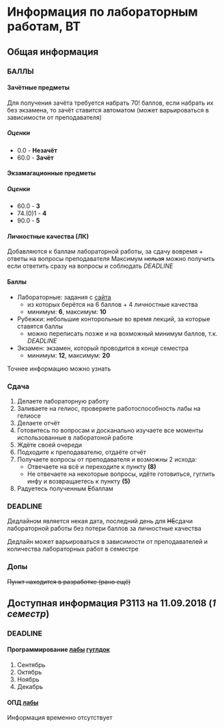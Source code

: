 # Информация по лабораторным работам, ВТ
## Общая информация
### БАЛЛЫ
#### Зачётные предметы
Для получения зачёта требуется набрать 70! баллов, если набрать их без экзамена, то зачёт ставится автоматом (может варьироваться в зависимости от преподавателя)
##### Оценки
+ 0.0 - **Незачёт**
+ 60.0 - **Зачёт**

#### Экзамагационные предметы
##### Оценки
+ 60.0 - **3**
+ 74.(0)1 - **4**
+ 90.0 - **5**

#### Личностные качества (ЛК)
Добавляются к баллам лабораторной работы, за сдачу вовремя + ответы на вопросы преподавателя
Максимум ~~нельзя~~ можно получить если ответить сразу на вопросы и соблюдать *DEADLINE* 

#### Баллы
- Лабораторные: задания с [сайта](https://se.ifmo.ru/)
  + из которых берётся на 6 баллов + 4 личностные качества
  + минимум: **6**, максимум: **10**
- Рубежки: небольшие конторольные во время лекций, за которые ставятся баллы
  + можно переписать позже и на вохможный минимум баллов, т.к. *DEADLINE*
- Экзамен: экзамен, который проводится в конце семестра
  + минимум: **12**, максимум: **20** 

Точнее информацию можно узнать 

### Сдача
1. Делаете лабораторную работу
2. Заливаете на гелиос, проверяете работоспособность лабы на гелиосе
3. Делаете отчёт
4. Готовитесь по вопросам и досканально изучаете все моменты использованные в лаборатоной работе
5. Ждёте своей очереди
6. Подходите к преподавателю, отдаёте отчёт
7. Получаете вопросы от преподавателя и возможны 2 исхода: 
   - Отвечаете на всё и переходите к пункту **(8)**
   - Не отвечаете на некоторые вопросы, идёте готовиться, гуглить инфу и возвращаетесь к пункту **(5)**
8. Радуетесь полученным ~~Е~~баллам	 

### DEADLINE
Дедлайном является некая дата, последний день для ~~НЕ~~сдачи лабораторной работы без потери баллов за личностные качества

Дедлайн может варьироваться в зависимости от преподавателей и количества лабораторных работ в семестре

### Допы
~~Пункт находится в разработке (рано ещё)~~

## Доступная информация P3113 на **11.09.2018** (*1 семестр*)
### DEADLINE
#### Программирование [лабы](https://se.ifmo.ru/courses/programming/) [гуглдок](https://docs.google.com/spreadsheets/d/1if0PncoLo2zVylvppUU4aDJC8cTeZEIymJ5ZxW9Pe10/edit?ts=5d78b0eb#gid=560546764)
1. Сентябрь
2. Октябрь
3. Ноябрь
4. Декабрь

#### ОПД [лабы](https://se.ifmo.ru/courses/csbasics/)
Информация временно отсутствует
